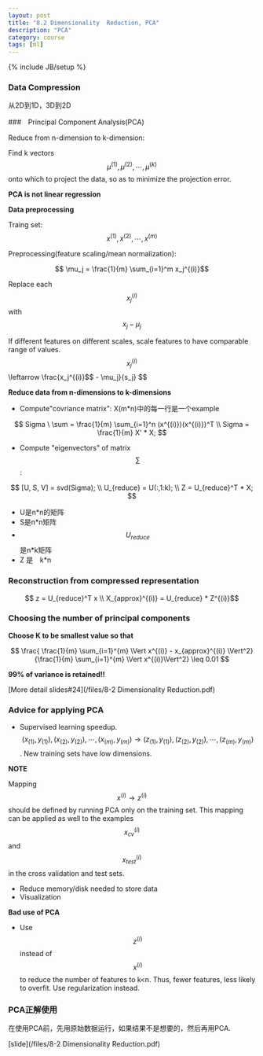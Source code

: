 ```yaml
---
layout: post
title: "8.2 Dimensionality	Reduction, PCA"
description: "PCA"
category: course 
tags: [ml]
---
```

{% include JB/setup %}

### Data Compression

从2D到1D，3D到2D

###　Principal Component Analysis(PCA) 

Reduce from n-dimension to k-dimension: 

Find k vectors $$ \mu^{(1)}, \mu^{(2)},\cdots, \mu^{(k)}$$ onto which to project the data, so as to minimize the projection error.

**PCA is not linear regression**

**Data preprocessing**

Traing set: $$ x^{(1)}, x^{(2)}, \cdots, x^{(m)}$$

Preprocessing(feature scaling/mean normalization): 

$$ \mu_j = \frac{1}{m} \sum_{i=1}^m x_j^{(i)}$$

Replace each $$x_j^{(i)}$$ with $$ x_j - \mu_j $$

If different features on different scales, scale features to have comparable range of values.$$ x_j^{(i)}$$ \leftarrow \frac{x_j^{(i)}$$ - \mu_j}{s_j} $$

**Reduce data from n-dimensions to k-dimensions**

* Compute"covriance matrix": X(m*n)中的每一行是一个example

$$ Sigma \ \sum = \frac{1}{m} \sum_{i=1}^n (x^{(i)})(x^{(i)})^T \\
Sigma = \frac{1}{m} X' * X;
$$

* Compute "eigenvectors" of matrix $$\sum$$:

$$ [U, S, V] = svd(Sigma); \\
U_{reduce} = U(:,1:k); \\
Z = U_{reduce}^T * X;
$$

* U是n*n的矩阵
* S是n*n矩阵
* $$U_{reduce}$$ 是n*k矩阵
* Z 是　k*n

### Reconstruction from compressed representation

$$ z = U_{reduce}^T x \\
X_{approx}^{(i)} = U_{reduce} * Z^{(i)}$$

### Choosing the number of principal components

**Choose K to be smallest value so that**

$$
\frac{ \frac{1}{m} \sum_{i=1}^{m} \Vert x^{(i)} - x_{approx}^{(i)} \Vert^2}{\frac{1}{m} \sum_{i=1}^{m} \Vert x^{(i)}\Vert^2} \leq 0.01 
$$

**99% of variance is retained!!**

[More detail slides#24](/files/8-2 Dimensionality Reduction.pdf)

### Advice for applying PCA

* Supervised learning speedup. $$ (x_{(1)},y_{(1)}), (x_{(2)},y_{(2)}),\cdots, (x_{(m)},y_{(m)}) \longrightarrow   (z_{(1)},y_{(1)}), (z_{(2)},y_{(2)}),\cdots, (z_{(m)},y_{(m)}) $$. New training sets have low dimensions.

**NOTE**

Mapping $$ x^{(i)} \rightarrow z^{(i)} $$ should be defined by running PCA only on the training set. This mapping can be applied as well to the examples $$ x_{cv}^{(i)} $$ and $$ x_{test}^{(i)}$$ in the cross validation and test sets.

* Reduce memory/disk needed to store data
* Visualization

**Bad use of PCA**

* Use $$ z^{(i)} $$ instead of $$ x^{(i)} $$ to reduce the number of features to k<n. Thus, fewer features, less likely to overfit. Use regularization instead.

### PCA正解使用

在使用PCA前，先用原始数据运行，如果结果不是想要的，然后再用PCA.

[slide](/files/8-2 Dimensionality Reduction.pdf)




